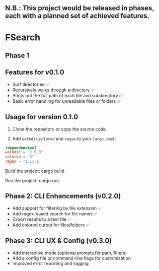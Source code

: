 ## N.B.: This project would be released in phases, each with a planned set of achieved features.

# FSearch
## Phase 1
## Features for v0.1.0

- Surf directories ✅
- Recursively walks through a directory ✅
- Prints out the full path of each file and subdirectory ✅
- Basic error handling for unreadable files or folders ✅

## Usage for version 0.1.0

1. Clone the repository or copy the source code.

2. Add `walkdir`,`colored` and `regex` to your `Cargo.toml`:

```toml
[dependencies]
walkdir = "2.5.0"
colored = "3"
regex = "1.11.1
```
Build the project: cargo build. 

Run the project: cargo run.

## Phase 2: CLI Enhancements (v0.2.0)

- Add support for filtering by file extension ✅
- Add regex-based search for file names ✅
- Export results to a text file ✅
- Add colored output for files/folders ✅

## Phase 3: CLI UX & Config (v0.3.0)
- Add interactive mode (optional prompts for path, filters)  
- Add a config file or command-line flags for customization  
- Improved error reporting and logging